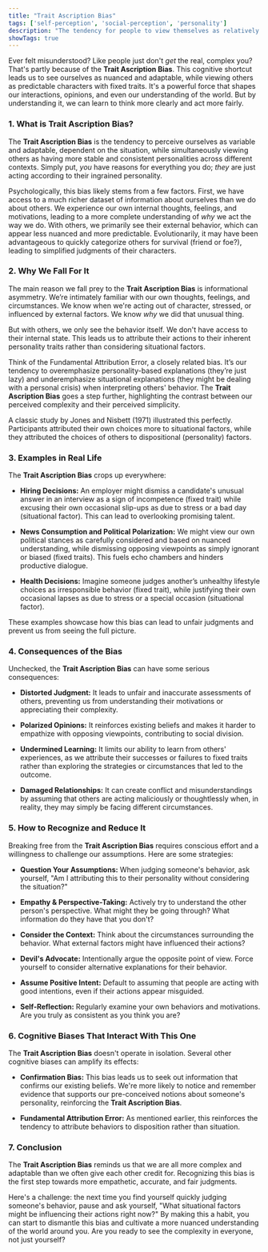 ```yaml
---
title: "Trait Ascription Bias"
tags: ['self-perception', 'social-perception', 'personality']
description: "The tendency for people to view themselves as relatively variable in terms of personality, behavior, and mood while viewing others as much more predictable."
showTags: true
---
```



Ever felt misunderstood? Like people just don't *get* the real, complex you? That's partly because of the **Trait Ascription Bias**. This cognitive shortcut leads us to see ourselves as nuanced and adaptable, while viewing others as predictable characters with fixed traits. It's a powerful force that shapes our interactions, opinions, and even our understanding of the world. But by understanding it, we can learn to think more clearly and act more fairly.

### 1. What is Trait Ascription Bias?

The **Trait Ascription Bias** is the tendency to perceive ourselves as variable and adaptable, dependent on the situation, while simultaneously viewing others as having more stable and consistent personalities across different contexts. Simply put, *you* have reasons for everything you do; *they* are just acting according to their ingrained personality.

Psychologically, this bias likely stems from a few factors. First, we have access to a much richer dataset of information about ourselves than we do about others. We experience our own internal thoughts, feelings, and motivations, leading to a more complete understanding of *why* we act the way we do. With others, we primarily see their external behavior, which can appear less nuanced and more predictable. Evolutionarily, it may have been advantageous to quickly categorize others for survival (friend or foe?), leading to simplified judgments of their characters.

### 2. Why We Fall For It

The main reason we fall prey to the **Trait Ascription Bias** is informational asymmetry. We’re intimately familiar with our own thoughts, feelings, and circumstances. We know when we're acting out of character, stressed, or influenced by external factors. We know *why* we did that unusual thing.

But with others, we only see the behavior itself. We don't have access to their internal state. This leads us to attribute their actions to their inherent personality traits rather than considering situational factors.

Think of the Fundamental Attribution Error, a closely related bias. It’s our tendency to overemphasize personality-based explanations (they’re just lazy) and underemphasize situational explanations (they might be dealing with a personal crisis) when interpreting others' behavior. The **Trait Ascription Bias** goes a step further, highlighting the contrast between our perceived complexity and their perceived simplicity.

A classic study by Jones and Nisbett (1971) illustrated this perfectly. Participants attributed their own choices more to situational factors, while they attributed the choices of others to dispositional (personality) factors.

### 3. Examples in Real Life

The **Trait Ascription Bias** crops up everywhere:

*   **Hiring Decisions:** An employer might dismiss a candidate's unusual answer in an interview as a sign of incompetence (fixed trait) while excusing their own occasional slip-ups as due to stress or a bad day (situational factor). This can lead to overlooking promising talent.

*   **News Consumption and Political Polarization:** We might view our own political stances as carefully considered and based on nuanced understanding, while dismissing opposing viewpoints as simply ignorant or biased (fixed traits). This fuels echo chambers and hinders productive dialogue.

*   **Health Decisions:** Imagine someone judges another’s unhealthy lifestyle choices as irresponsible behavior (fixed trait), while justifying their own occasional lapses as due to stress or a special occasion (situational factor).

These examples showcase how this bias can lead to unfair judgments and prevent us from seeing the full picture.

### 4. Consequences of the Bias

Unchecked, the **Trait Ascription Bias** can have some serious consequences:

*   **Distorted Judgment:** It leads to unfair and inaccurate assessments of others, preventing us from understanding their motivations or appreciating their complexity.

*   **Polarized Opinions:** It reinforces existing beliefs and makes it harder to empathize with opposing viewpoints, contributing to social division.

*   **Undermined Learning:** It limits our ability to learn from others' experiences, as we attribute their successes or failures to fixed traits rather than exploring the strategies or circumstances that led to the outcome.

*   **Damaged Relationships:** It can create conflict and misunderstandings by assuming that others are acting maliciously or thoughtlessly when, in reality, they may simply be facing different circumstances.

### 5. How to Recognize and Reduce It

Breaking free from the **Trait Ascription Bias** requires conscious effort and a willingness to challenge our assumptions. Here are some strategies:

*   **Question Your Assumptions:** When judging someone's behavior, ask yourself, "Am I attributing this to their personality without considering the situation?"

*   **Empathy & Perspective-Taking:** Actively try to understand the other person's perspective. What might they be going through? What information do they have that you don't?

*   **Consider the Context:** Think about the circumstances surrounding the behavior. What external factors might have influenced their actions?

*   **Devil's Advocate:** Intentionally argue the opposite point of view. Force yourself to consider alternative explanations for their behavior.

*   **Assume Positive Intent:** Default to assuming that people are acting with good intentions, even if their actions appear misguided.

*   **Self-Reflection:** Regularly examine your own behaviors and motivations. Are you truly as consistent as you think you are?

### 6. Cognitive Biases That Interact With This One

The **Trait Ascription Bias** doesn't operate in isolation. Several other cognitive biases can amplify its effects:

*   **Confirmation Bias:** This bias leads us to seek out information that confirms our existing beliefs. We're more likely to notice and remember evidence that supports our pre-conceived notions about someone's personality, reinforcing the **Trait Ascription Bias**.

*   **Fundamental Attribution Error:** As mentioned earlier, this reinforces the tendency to attribute behaviors to disposition rather than situation.

### 7. Conclusion

The **Trait Ascription Bias** reminds us that we are all more complex and adaptable than we often give each other credit for. Recognizing this bias is the first step towards more empathetic, accurate, and fair judgments.

Here's a challenge: the next time you find yourself quickly judging someone's behavior, pause and ask yourself, "What situational factors might be influencing their actions right now?" By making this a habit, you can start to dismantle this bias and cultivate a more nuanced understanding of the world around you. Are you ready to see the complexity in everyone, not just yourself?

